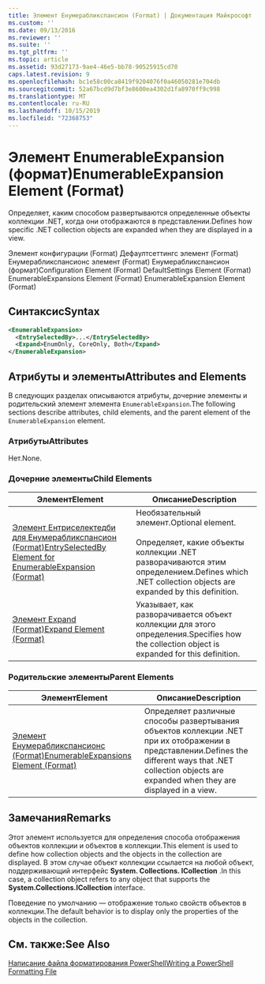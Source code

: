 ```yaml
---
title: Элемент Енумерабликспансион (Format) | Документация Майкрософт
ms.custom: ''
ms.date: 09/13/2016
ms.reviewer: ''
ms.suite: ''
ms.tgt_pltfrm: ''
ms.topic: article
ms.assetid: 93d27173-9ae4-46e5-bb78-90525915cd70
caps.latest.revision: 9
ms.openlocfilehash: bc1e58c00ca8419f9204076f0a46050281e704db
ms.sourcegitcommit: 52a67bcd9d7bf3e8600ea4302d1fa8970ff9c998
ms.translationtype: MT
ms.contentlocale: ru-RU
ms.lasthandoff: 10/15/2019
ms.locfileid: "72368753"
---
```

# <a name="enumerableexpansion-element-format"></a><span data-ttu-id="d6a26-102">Элемент EnumerableExpansion (формат)</span><span class="sxs-lookup"><span data-stu-id="d6a26-102">EnumerableExpansion Element (Format)</span></span>

<span data-ttu-id="d6a26-103">Определяет, каким способом развертываются определенные объекты коллекции .NET, когда они отображаются в представлении.</span><span class="sxs-lookup"><span data-stu-id="d6a26-103">Defines how specific .NET collection objects are expanded when they are displayed in a view.</span></span>

<span data-ttu-id="d6a26-104">Элемент конфигурации (Format) Дефаултсеттингс элемент (Format) Енумерабликспансионс элемент (Format) Енумерабликспансион (формат)</span><span class="sxs-lookup"><span data-stu-id="d6a26-104">Configuration Element (Format) DefaultSettings Element (Format) EnumerableExpansions Element (Format) EnumerableExpansion Element (Format)</span></span>

## <a name="syntax"></a><span data-ttu-id="d6a26-105">Синтаксис</span><span class="sxs-lookup"><span data-stu-id="d6a26-105">Syntax</span></span>

```xml
<EnumerableExpansion>
  <EntrySelectedBy>...</EntrySelectedBy>
  <Expand>EnumOnly, CoreOnly, Both</Expand>
</EnumerableExpansion>
```

## <a name="attributes-and-elements"></a><span data-ttu-id="d6a26-106">Атрибуты и элементы</span><span class="sxs-lookup"><span data-stu-id="d6a26-106">Attributes and Elements</span></span>

<span data-ttu-id="d6a26-107">В следующих разделах описываются атрибуты, дочерние элементы и родительский элемент элемента `EnumerableExpansion`.</span><span class="sxs-lookup"><span data-stu-id="d6a26-107">The following sections describe attributes, child elements, and the parent element of the `EnumerableExpansion` element.</span></span>

### <a name="attributes"></a><span data-ttu-id="d6a26-108">Атрибуты</span><span class="sxs-lookup"><span data-stu-id="d6a26-108">Attributes</span></span>

<span data-ttu-id="d6a26-109">Нет.</span><span class="sxs-lookup"><span data-stu-id="d6a26-109">None.</span></span>

### <a name="child-elements"></a><span data-ttu-id="d6a26-110">Дочерние элементы</span><span class="sxs-lookup"><span data-stu-id="d6a26-110">Child Elements</span></span>

|<span data-ttu-id="d6a26-111">Элемент</span><span class="sxs-lookup"><span data-stu-id="d6a26-111">Element</span></span>|<span data-ttu-id="d6a26-112">Описание</span><span class="sxs-lookup"><span data-stu-id="d6a26-112">Description</span></span>|
|-------------|-----------------|
|[<span data-ttu-id="d6a26-113">Элемент Ентриселектедби для Енумерабликспансион (Format)</span><span class="sxs-lookup"><span data-stu-id="d6a26-113">EntrySelectedBy Element for EnumerableExpansion (Format)</span></span>](./entryselectedby-element-for-enumerableexpansion-format.md)|<span data-ttu-id="d6a26-114">Необязательный элемент.</span><span class="sxs-lookup"><span data-stu-id="d6a26-114">Optional element.</span></span><br /><br /> <span data-ttu-id="d6a26-115">Определяет, какие объекты коллекции .NET разворачиваются этим определением.</span><span class="sxs-lookup"><span data-stu-id="d6a26-115">Defines which .NET collection objects are expanded by this definition.</span></span>|
|[<span data-ttu-id="d6a26-116">Элемент Expand (Format)</span><span class="sxs-lookup"><span data-stu-id="d6a26-116">Expand Element (Format)</span></span>](./expand-element-format.md)|<span data-ttu-id="d6a26-117">Указывает, как разворачивается объект коллекции для этого определения.</span><span class="sxs-lookup"><span data-stu-id="d6a26-117">Specifies how the collection object is expanded for this definition.</span></span>|

### <a name="parent-elements"></a><span data-ttu-id="d6a26-118">Родительские элементы</span><span class="sxs-lookup"><span data-stu-id="d6a26-118">Parent Elements</span></span>

|<span data-ttu-id="d6a26-119">Элемент</span><span class="sxs-lookup"><span data-stu-id="d6a26-119">Element</span></span>|<span data-ttu-id="d6a26-120">Описание</span><span class="sxs-lookup"><span data-stu-id="d6a26-120">Description</span></span>|
|-------------|-----------------|
|[<span data-ttu-id="d6a26-121">Элемент Енумерабликспансионс (Format)</span><span class="sxs-lookup"><span data-stu-id="d6a26-121">EnumerableExpansions Element (Format)</span></span>](./enumerableexpansions-element-format.md)|<span data-ttu-id="d6a26-122">Определяет различные способы развертывания объектов коллекции .NET при их отображении в представлении.</span><span class="sxs-lookup"><span data-stu-id="d6a26-122">Defines the different ways that .NET collection objects are expanded when they are displayed in a view.</span></span>|

## <a name="remarks"></a><span data-ttu-id="d6a26-123">Замечания</span><span class="sxs-lookup"><span data-stu-id="d6a26-123">Remarks</span></span>

<span data-ttu-id="d6a26-124">Этот элемент используется для определения способа отображения объектов коллекции и объектов в коллекции.</span><span class="sxs-lookup"><span data-stu-id="d6a26-124">This element is used to define how collection objects and the objects in the collection are displayed.</span></span> <span data-ttu-id="d6a26-125">В этом случае объект коллекции ссылается на любой объект, поддерживающий интерфейс **System. Collections. ICollection** .</span><span class="sxs-lookup"><span data-stu-id="d6a26-125">In this case, a collection object refers to any object that supports the  **System.Collections.ICollection** interface.</span></span>

<span data-ttu-id="d6a26-126">Поведение по умолчанию — отображение только свойств объектов в коллекции.</span><span class="sxs-lookup"><span data-stu-id="d6a26-126">The default behavior is to display only the properties of the objects in the collection.</span></span>

## <a name="see-also"></a><span data-ttu-id="d6a26-127">См. также:</span><span class="sxs-lookup"><span data-stu-id="d6a26-127">See Also</span></span>

[<span data-ttu-id="d6a26-128">Написание файла форматирования PowerShell</span><span class="sxs-lookup"><span data-stu-id="d6a26-128">Writing a PowerShell Formatting File</span></span>](./writing-a-powershell-formatting-file.md)

